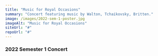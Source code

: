 ```yaml
---
title: "Music for Royal Occasions"
summary: "Concert featuring music by Walton, Tchaikovsky, Britten."
image: /images/2022-sem-1-poster.jpg
imageAlt: "Music for Royal Occasions"
siteUrl: "#"
repoUrl: "#"
---
```


### 2022 Semester 1 Concert 
